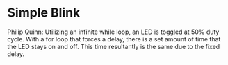 # Simple Blink
Philip Quinn: Utilizing an infinite while loop, an LED is toggled at 50% duty cycle. With a for loop that forces a delay, there is a set amount of time that the LED stays on and off. This time resultantly is the same due to the fixed delay.
